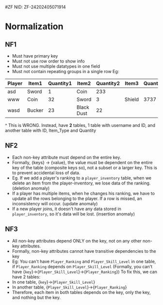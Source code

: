 #ZF
NID: ZF-24202405071914

# Normalization
## NF1
- Must have primary key
- Must not use row order to show info
- Must not use multiple datatypes in one field
- Must not contain repeating groups in a single row 
Eg:

| Player | Item1  | Quantity1 | Item2      | Quantity2 | Item3  | Quantity3 |     |
| ------ | ------ | --------- | ---------- | --------- | ------ | --------- | --- |
| asd    | Sword  | 1         | Coin       | 233       |        |           |     |
| www    | Coin   | 32        | Sword      | 3         | Shield | 3737      |     |
| wasd   | Bucker | 23        | Black Dust | 22        |        |           |     |
^ This is WRONG.
Instead, have **2** tables, 1 table with username and ID, and another table with ID, Item_Type and Quantity

## NF2
- Each non-key attribute must depend on the entire key.
- Formally, {keys} -> {value}, the value must be dependent on the entire key of the table (composite keys so), not a subset or a larger key.
This is to prevent accidental loss of data. 
- Eg. If we add a player's ranking to a `player_inventory` table, when we delete an item from the player-inventory, we lose data of the ranking. (deletion anomaly)
- If a player has multiple items, when he changes his ranking, we have to update all the rows belonging to the player. If  a row is missed, an inconsistency will occur. (update anomaly)
- If a new player joins, it doesn't have any data stored in `player_inventory`, so it's data will be lost. (insertion anomaly)
## NF3
- All non-key attributes depend ONLY on the key, not on any other non-key attributes. 
- Formally, non-key attributes cannot have transitive dependencies to the key 
- Eg: You can't have `Player_Ranking` and `Player_Skill_Level` in one table, if `Player_Ranking` depends on `Player_Skill_Level` (Formally, you can't have {`key`}->{`Player_Skill_Level`}->{`Player_Ranking`})
To fix this, we can have 2 tables:
- In one table, {`key`}->{`Player_Skill_Level`}
- In another table, {`Player_Skill_Level`}->{`Player_Ranking`}
- Therefore, each item in both tables depends on the key, only the key, and nothing but the key.
 
